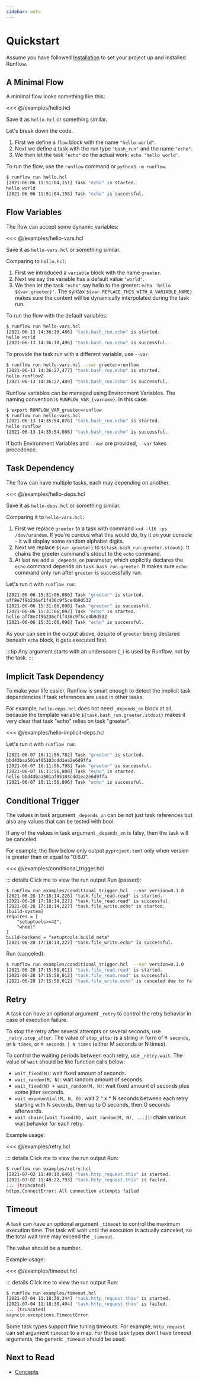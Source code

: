 ```yaml
---
sidebar: auto
---
```


# Quickstart

Assume you have followed [Installation](installation.md) to set your project up and
installed Runflow.

## A Minimal Flow

A minimal flow looks something like this:

<<< @/examples/hello.hcl

Save it as `hello.hcl` or something similar.

Let's break down the code.

1. First we define a `flow` block with the name `"hello-world"`.
2. Next we define a task with the run type `"bash_run"` and the name `"echo"`.
3. We then let the task `"echo"` do the actual work: `echo 'hello world'`.

To run the flow, use the `runflow` command or `python3 -m runflow`.

```bash
$ runflow run hello.hcl
[2021-06-06 11:51:04,151] Task "echo" is started.
hello world
[2021-06-06 11:51:04,158] Task "echo" is successful.
```

## Flow Variables

The flow can accept some dynamic variables:

<<< @/examples/hello-vars.hcl

Save it as `hello-vars.hcl` or something similar.

Comparing to `hello.hcl`:

1. First we introduced a `variable` block with the name `greeter`.
2. Next we say the variable has a default value `"world"`.
3. We then let the task `"echo"` say hello to the greeter: `echo 'hello ${var.greeter}'`.
   The syntax `${var.REPLACE_THIS_WITH_A_VARIABLE_NAME}` makes sure the content will be
   dynamically interpolated during the task run.

To run the flow with the default variables:

```bash
$ runflow run hello-vars.hcl
[2021-06-13 14:36:10,486] "task.bash_run.echo" is started.
hello world
[2021-06-13 14:36:10,496] "task.bash_run.echo" is successful.
```

To provide the task run with a different variable, use `--var`:

```bash
$ runflow run hello-vars.hcl --var greeter=runflow
[2021-06-13 14:36:27,477] "task.bash_run.echo" is started.
hello runflow2
[2021-06-13 14:36:27,489] "task.bash_run.echo" is successful.
```

Runflow variables can be managed using Environment Variables. The naming convention is `RUNFLOW_VAR_{varname}`.
In this case:

```bash
$ export RUNFLOW_VAR_greeter=runflow
$ runflow run hello-vars.hcl
[2021-06-13 14:35:54,076] "task.bash_run.echo" is started.
hello runflow
[2021-06-13 14:35:54,086] "task.bash_run.echo" is successful.
```

If both Environment Variables and `--var` are provided, `--var` takes precedence.

## Task Dependency

The flow can have multiple tasks, each may depending on another.

<<< @/examples/hello-deps.hcl

Save it as `hello-deps.hcl` or something similar.

Comparing it to `hello-vars.hcl`:

1. First we replace `greeter` to a task with command `xxd -l16 -ps /dev/urandom`. If you're curious what this would do, try it on your console - it will display some random alphabet digits.
2. Next we replace `${var.greeter}` to `${task.bash_run.greeter.stdout}`. It chains the greeter command's stdout to the `echo` command.
3. At last we add a `_depends_on` parameter, which explicitly declares the `echo` command depends on `task.bash_run.greeter`. It makes sure `echo` command only run after `greeter` is successfully run.

Let's run it with `runflow run`:

```bash
[2021-06-06 15:31:06,080] Task "greeter" is started.
aff8e7f9b236ef1f436c9f5ce4b9d532
[2021-06-06 15:31:06,090] Task "greeter" is successful.
[2021-06-06 15:31:06,092] Task "echo" is started.
hello aff8e7f9b236ef1f436c9f5ce4b9d532
[2021-06-06 15:31:06,098] Task "echo" is successful.
```

As your can see in the output above, despite of `greeter` being declared beneath `echo` block, it gets executed first.

:::tip
Any argument starts with an underscore (`_`) is used by Runflow, not by the task.
:::

## Implicit Task Dependency

To make your life easier, Runflow is smart enough to detect the implicit task dependencies if task references are used in other tasks.

For example, `hello-deps.hcl` does not need `_depends_on` block at all, because the template variable `${task.bash_run.greeter.stdout}` makes it very clear that task "echo" relies on task "greeter".

<<< @/examples/hello-implicit-deps.hcl

Let's run it with `runflow run`:

```bash
[2021-06-07 16:11:56,782] Task "greeter" is started.
bbd43baa501af05103cdd1ea2e6d9ffa
[2021-06-07 16:11:56,798] Task "greeter" is successful.
[2021-06-07 16:11:56,800] Task "echo" is started.
hello bbd43baa501af05103cdd1ea2e6d9ffa
[2021-06-07 16:11:56,806] Task "echo" is successful.
```

## Conditional Trigger

The values in task argument `_depends_on` can be not just task references but also any values that can be tested with bool.

If any of the values in task argument `_depends_on` is falsy, then the task will be canceled.

For example, the flow below only output `pyproject.toml` only when version is greater than or equal to "0.6.0".

<<< @/examples/conditional_trigger.hcl

::: details Click me to view the run output
Run (passed):
```
$ runflow run examples/conditional_trigger.hcl  --var version=0.1.0
[2021-06-28 17:18:14,226] "task.file_read.read" is started.
[2021-06-28 17:18:14,227] "task.file_read.read" is successful.
[2021-06-28 17:18:14,227] "task.file_write.echo" is started.
[build-system]
requires = [
    "setuptools>=42",
    "wheel"
]
build-backend = "setuptools.build_meta"
[2021-06-28 17:18:14,227] "task.file_write.echo" is successful.
```

Run (canceled):
```bash
$ runflow run examples/conditional_trigger.hcl  --var version=0.1.0
[2021-06-28 17:15:58,011] "task.file_read.read" is started.
[2021-06-28 17:15:58,012] "task.file_read.read" is successful.
[2021-06-28 17:15:58,012] "task.file_write.echo" is canceled due to falsy deps.
```

## Retry

A task can have an optional argument `_retry` to control the retry behavior in case of execution failure.

To stop the retry after several attempts or several seconds, use `_retry.stop_after`. The value of `stop_after` is a string in form of `M seconds`, or `N times`, or `M seconds | N times` (either M seconds or N times).

To control the waiting periods between each retry, use `_retry.wait`. The value of `wait` should be like function calls below:

* `wait_fixed(N)`: wait fixed amount of seconds.
* `wait_random(M, N)`: wait random amount of seconds.
* `wait_fixed(N) + wait_random(M, N)`: wait fixed amount of seconds plus some jitter seconds.
* `wait_exponential(M, N, O)`: wait 2 ^ x * N seconds between each retry starting with N seconds, then up to O seconds, then O seconds afterwards.
* `wait_chain([wait_fixed(N), wait_random(M, N), ...])`: chain various wait behavior for each retry.

Example usage:

<<< @/examples/retry.hcl

::: details Click me to view the run output
Run:

```bash
$ runflow run examples/retry.hcl
[2021-07-02 11:40:10,640] "task.http_request.this" is started.
[2021-07-02 11:40:22,793] "task.http_request.this" is failed.
... (truncated)
httpx.ConnectError: All connection attempts failed
```

## Timeout

A task can have an optional argument `_timeout` to control the maximum execution time. The task will wait until the execution is actually canceled, so the total wait time may exceed the `_timeout`.

The value should be a number.

Example usage:

<<< @/examples/timeout.hcl

::: details Click me to view the run output
Run:

```bash
$ runflow run examples/timeout.hcl
[2021-07-04 11:18:30,344] "task.http_request.this" is started.
[2021-07-04 11:18:30,404] "task.http_request.this" is failed.
... (truncated)
asyncio.exceptions.TimeoutError
```

Some task types support fine tuning timeouts.
For example, `http_request` can set argument `timeout` to a map.
For those task types don't have timeout arguments, the generic `_timeout` should be used.

## Next to Read

* [Concepts](concepts.md)
